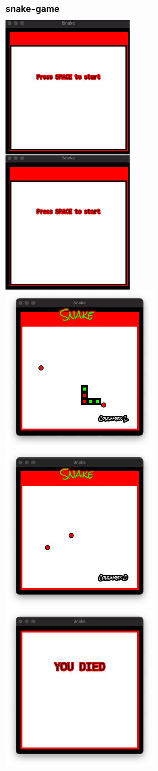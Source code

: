 # snake-game



<img src="start_menu1.png" alt="Alt text" title="timed menu animation1">
<img src="start_menu1.png" alt="Alt text" title="timed menu animation2">
<img src="gameplay.png" alt="Alt text" title="game1">
<img src="gameplay_nosnake.png" alt="Alt text" title="game2">
<img src="gameover.png" alt="Alt text" title="game over">
